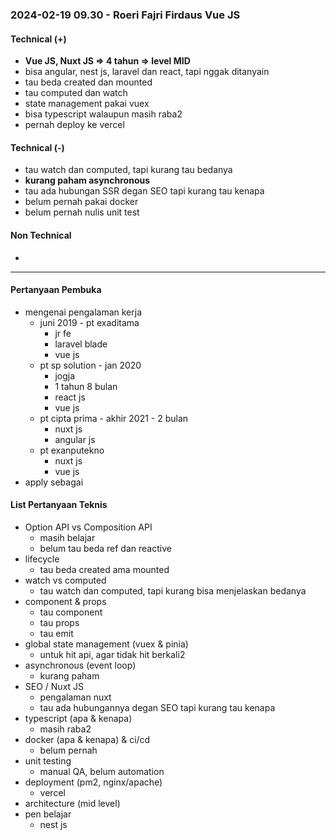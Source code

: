 ### 2024-02-19 09.30 - Roeri Fajri Firdaus Vue JS

#### Technical (+) 

- **Vue JS, Nuxt JS => 4 tahun => level MID**  
- bisa angular, nest js, laravel dan react, tapi nggak ditanyain
- tau beda created dan mounted
- tau computed dan watch
- state management pakai vuex
- bisa typescript walaupun masih raba2
- pernah deploy ke vercel
	
#### Technical (-)  

- tau watch dan computed, tapi kurang tau bedanya
- **kurang paham asynchronous**
- tau ada hubungan SSR degan SEO tapi kurang tau kenapa
- belum pernah pakai docker
- belum pernah nulis unit test

#### Non Technical  

- 

---

#### Pertanyaan Pembuka

- mengenai pengalaman kerja  
	- juni 2019 - pt exaditama
		- jr fe
		- laravel blade
		- vue js
	- pt sp solution - jan 2020
		- jogja
		- 1 tahun 8 bulan
		- react js
		- vue js
	- pt cipta prima - akhir 2021 - 2 bulan
		- nuxt js
		- angular js
	- pt exanputekno
		- nuxt js
		- vue js
- apply sebagai


#### List Pertanyaan Teknis

- Option API vs Composition API
	- masih belajar
	- belum tau beda ref dan reactive
- lifecycle
	- tau beda created ama mounted
- watch vs computed
	- tau watch dan computed, tapi kurang bisa menjelaskan bedanya
- component & props
	- tau component
	- tau props
	- tau emit
- global state management (vuex & pinia)
	- untuk hit api, agar tidak hit berkali2
- asynchronous (event loop)
	- kurang paham
- SEO / Nuxt JS
	- pengalaman  nuxt
	- tau ada hubungannya degan SEO tapi kurang tau kenapa
- typescript (apa & kenapa)  
	- masih raba2
- docker (apa & kenapa) & ci/cd 
	- belum pernah 
- unit testing  
	- manual QA, belum automation
- deployment (pm2, nginx/apache)  
	- vercel
- architecture (mid level)  
- pen belajar
	- nest js